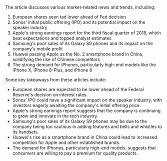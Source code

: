 The article discusses various market-related news and trends, including:

1. European shares seen tad lower ahead of Fed decision
2. Sonos' initial public offering (IPO) and its potential impact on the speaker industry
3. Apple's strong earnings report for the third fiscal quarter of 2018, which beat expectations and topped analyst estimates
4. Samsung's poor sales of its Galaxy S9 phones and its impact on the company's mobile profit
5. Huawei passing Apple as the No. 2 smartphone brand in China, solidifying the rise of Chinese competitors
6. The strong demand for iPhones, particularly high-end models like the iPhone X, iPhone 8-Plus, and iPhone 8

Some key takeaways from these articles include:

* European shares are expected to be lower ahead of the Federal Reserve's decision on interest rates.
* Sonos' IPO could have a significant impact on the speaker industry, with investors eagerly awaiting the company's initial offering price.
* Apple's strong earnings report suggests that the company is continuing to grow and innovate in the tech industry.
* Samsung's poor sales of its Galaxy S9 phones may be due to the company being too cautious in adding features and bells and whistles to its handsets.
* Huawei's rise as a smartphone brand in China could lead to increased competition for Apple and other established brands.
* The demand for iPhones, particularly high-end models, suggests that consumers are willing to pay a premium for quality products.